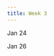 ```yaml
---
title: Week 3
---
```


Jan 24

Jan 26

<!--
Jan 24
: Lecture Slides
  : [Function Approximation and Approximate Dynamic Programming Algorithms](https://github.com/coverdrive/technical-documents/blob/master/finance/cme241/Tour-ADP.pdf)
: Readings
  : Chapter 6 of RLForFinanceBook
: Optional
  : Appendix F of RLForFinanceBook

Jan 26
: Lecture Slides
  : [Understanding Risk-Aversion through Utility Theory](https://github.com/coverdrive/technical-documents/blob/master/finance/cme241/Tour-UtilityTheory.pdf) (as a pre-req for Finance Applications)
: Readings
  : Chapter 7 of RLForFinanceBook	
: Optional
  : Appendix A and C of RLForFinanceBook
: Assignments
  : Assignment 4: Due Feb 5 @ 11:59pm (TBA)
-->
